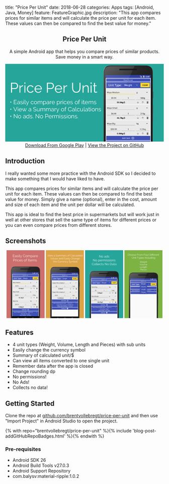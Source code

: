title: "Price Per Unit"
date: 2018-06-28
categories: Apps
tags: [Android, Java, Money]
feature: FeatureGraphic.jpg
description: "This app compares prices for similar items and will calculate the price per unit for each item. These values can then be compared to find the best value for money."

<h2 align="center">Price Per Unit</h2>
<p align="center">A simple Android app that helps you compare prices of similar products. Save money in a smart way.</p>

<div align="center">
    <img src="/post-assets/price-per-unit/FeatureGraphic.jpg" alt="Header Image">
</div>

<div style="text-align: center"><a href="https://play.google.com/store/apps/details?id=net.nitratine.priceperunit">Download From Google Play</a> | <a href="https://github.com/brentvollebregt/price-per-unit">View the Project on GitHub</a>
</div>

## Introduction
I really wanted some more practice with the Android SDK so I decided to make something that I would have liked to have.

This app compares prices for similar items and will calculate the price per unit for each item. These values can then be compared to find the best value for money. Simply give a name (optional), enter in the cost, amount and size of each item and the unit per dollar will be calculated.

This app is ideal to find the best price in supermarkets but will work just in well at other stores that sell the same type of items for different prices or you can even compare prices from different stores.

## Screenshots

<div style="text-align: center" class="mb-3">
    <img style="width: 24%; display: inline;" src="/post-assets/price-per-unit/Gallery1.jpg" alt="Gallery Item 1">
	<img style="width: 24%; display: inline;" src="/post-assets/price-per-unit/Gallery2.jpg" alt="Gallery Item 2">
	<img style="width: 24%; display: inline;" src="/post-assets/price-per-unit/Gallery3.jpg" alt="Gallery Item 3">
	<img style="width: 24%; display: inline;" src="/post-assets/price-per-unit/Gallery4.jpg" alt="Gallery Item 4">
</div>

## Features
- 4 unit types (Weight, Volume, Length and Pieces) with sub units
- Easily change the currency symbol
- Summary of calculated unit/$
- Can view all items converted to one single unit
- Remember data after the app is closed
- Change rounding dp
- No permissions!
- No Ads!
- Collects no data!

## Getting Started
Clone the repo at [github.com/brentvollebregt/price-per-unit](https://github.com/brentvollebregt/price-per-unit) and then use "Import Project" in Android Studio to open the project.

{% with repo="brentvollebregt/price-per-unit" %}{% include 'blog-post-addGitHubRepoBadges.html' %}{% endwith %}

### Pre-requisites
- Android SDK 26
- Android Build Tools v27.0.3
- Android Support Repository
- com.balysv:material-ripple:1.0.2